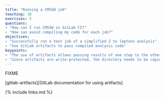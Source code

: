 ```yaml
---
title: "Running a CMSSW job"
teaching: 10
exercises: 5
questions:
- "How can I run CMSSW in GitLab CI?"
- "How can avoid compiling my code for each job?"
objectives:
- "Successfully run a test job of a simplified Z to leptons analysis"
- "Use GitLab artifacts to pass compiled analysis code"
keypoints:
- "The use of artifacts allows passing results of one step to the other"
- "Since artifacts are write-protected, the directory needs to be copied before running CMSSW"
---
```

FIXME

[gitlab-artifacts][GitLab documentation for using artifacts]

{% include links.md %}


